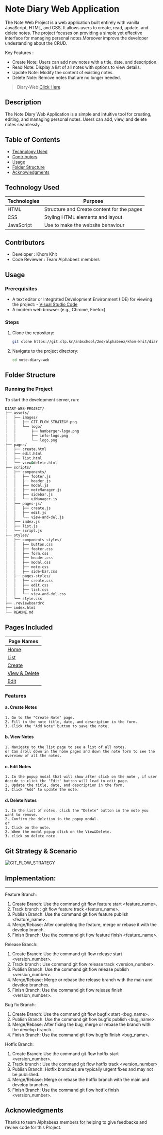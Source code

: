 # Note Diary Web Application

The Note Web Project is a web application built entirely with vanilla JavaScript, HTML, and CSS. It allows users to create, read, update, and delete notes. The project focuses on providing a simple yet effective interface for managing personal notes.Moreover improve the developer undestanding about the CRUD.

Key Features :
- Create Note: Users can add new notes with a title, date, and description.
- Read Note: Display a list of all notes with options to view details.
- Update Note: Modify the content of existing notes.
- Delete Note: Remove notes that are no longer needed.

> Diary-Web <a href="https://diary-web-khit.netlify.app/index.html">Click Here</a>.


## Description
The Note Diary Web Application is a simple and intuitive tool for creating, editing, and managing personal notes. Users can add, view, and delete notes seamlessly.

## Table of Contents
- [Technology Used](#technology-used)
- [Contributors](#contributors)
- [Usage](#usage)
- [Folder Structure](#folder-structure)
- [Acknowledgments](#acknowledgments)

## Technology Used
| **Technologies** | **Purpose** |
|------------------|------------------|
| HTML             | Structure and Create content for the pages |
| CSS              | Styling HTML elements and layout |
| JavaScript       | Use to make the website behaviour |

## Contributors
- Developer : Khom Khit
- Code Reviewer : Team Alphabeez members

## Usage

### Prerequisites
- A text editor or Integrated Development Environment (IDE) for viewing the project:
        - [Visual Studio Code](https://code.visualstudio.com/)
- A modern web browser (e.g., Chrome, Firefox)

### Steps
1. Clone the repository:
    ```bash
    git clone https://git.clp.kr/anbschool/2nd/alphabeez/khom-khit/diary-web-project.git
    ```
2. Navigate to the project directory:
    ```bash
    cd note-diary-web
    ```

## Folder Structure

### Running the Project
To start the development server, run:
```bash
DIARY-WEB-PROJECT/
├── assets/
│   ├── images/
│   │   ├── GIT_FLOW_STRATEGY.png
│   │   └── logo/
│   │       ├── hamberger-logo.png
│   │       ├── info-logo.png
│   │       └── logo.png
├── pages/
│   ├── create.html
│   ├── edit.html
│   ├── list.html
│   └── view&delete.html
├── scripts/
│   ├── components/
│   │   ├── footer.js
│   │   ├── header.js
│   │   ├── modal.js
│   │   ├── noteManager.js
│   │   ├── sidebar.js
│   │   └── uiManager.js
│   ├── pages-js/
│   │   ├── create.js
│   │   ├── edit.js
│   │   └── view-and-del.js
│   ├── index.js
│   ├── list.js
│   └── script.js
├── styles/
│   ├── components-styles/
│   │   ├── button.css
│   │   ├── footer.css
│   │   ├── form.css
│   │   ├── header.css
│   │   ├── modal.css
│   │   ├── note.css
│   │   ├── side-bar.css
│   ├── pages-styles/
│   │   ├── create.css
│   │   ├── edit.css
│   │   ├── list.css
│   │   └── view-and-del.css
│   └── style.css
├── .reviewboardrc
├── index.html
└── README.md

```
## Pages Included

| Page Names |
|------------|
| <a href="https://diary-web-khit.netlify.app/index.html">Home</a>        |
| <a href="https://diary-web-khit.netlify.app/pages/list.html">List</a>       |
| <a href="https://diary-web-khit.netlify.app/pages/create.html">Create</a>         |
| <a href="https://diary-web-khit.netlify.app/pages/view&delete.html">View & Delete</a>         |
| <a href="https://diary-web-khit.netlify.app/pages/edit.html">Edit</a>       |

### Features

#### a. Create Notes
    1. Go to the "Create Note" page.
    2. Fill in the note title, date, and description in the form.
    3. Click the "Add Note" button to save the note.
#### b. View Notes
    1. Navigate to the list page to see a list of all notes.
    or Can sroll down in the home pages and down the note form to see the overview of all the notes.
#### c. Edit Notes
    1. In the popup modal that will show after click on the note , if user decide to click the "Edit" button will lead to edit page.
    2. Update the title, date, and description in the form.
    3. Click "Add" to update the note.
#### d. Delete Notes
    1. In the list of notes, click the "Delete" button in the note you want to remove.
    2. Confirm the deletion in the popup modal.
    or 
    1. Click on the note.
    2. When the modal popup click on the View&Delete.
    3. click on delete note.



## Git Strategy & Scenario

![GIT_FLOW_STRATEGY](assets/images/GIT_FLOW_STRATEGY.png)

## Implementation:
---
Feature Branch:


1. Create Branch: Use the command git flow feature start <feature_name>.
2. Track branch : git flow feature track <feature_name>.
3. Publish Branch: Use the command git flow feature publish <feature_name>.
4. Merge/Rebase: After completing the feature, merge or rebase it with the develop branch.
5. Finish Branch: Use the command git flow feature finish <feature_name>.


Release Branch:


1. Create Branch: Use the command git flow release start <version_number>.
2. Track branch : Use command git flow release track <version_number>.
3. Publish Branch: Use the command git flow release publish <version_number>.
4. Merge/Rebase: Merge or rebase the release branch with the main and develop branches.
5. Finish Branch: Use the command git flow release finish <version_number>.


Bug fix Branch:


1. Create Branch: Use the command git flow bugfix start <bug_name>.
2. Publish Branch: Use the command git flow bugfix publish <bug_name>.
3. Merge/Rebase: After fixing the bug, merge or rebase the branch with the develop branch.
4. Finish Branch: Use the command git flow bugfix finish <bug_name>.


Hotfix Branch:


1. Create Branch: Use the command git flow hotfix start <version_number>.
2. Track branch : Use the command git flow hotfix  track <version_number>
3. Publish Branch: Hotfix branches are typically urgent fixes and may not be published.
4. Merge/Rebase: Merge or rebase the hotfix branch with the main and develop branches.
5. Finish Branch: Use the command git flow hotfix finish <version_number>.

## Acknowledgments

Thanks to team Alphabeez members for helping to give feedbacks and review code for this Project.

